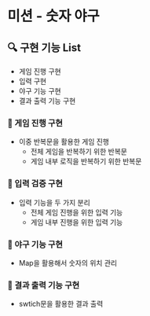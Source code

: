 # 미션 - 숫자 야구

## 🔍 구현 기능 List

- 게임 진행 구현
- 입력 구현
- 야구 기능 구현
- 결과 출력 기능 구현

### 🎯 게임 진행 구현

- 이중 반복문을 활용한 게임 진행
    - 전체 게임을 반복하기 위한 반복문
    - 게임 내부 로직을 반복하기 위한 반복문

### 🎯 입력 검증 구현

- 입력 기능을 두 가지 분리
    - 전체 게임 진행을 위한 입력 기능
    - 게임 내부 진행을 위한 입력 기능

### 🎯 야구 기능 구현

- Map을 활용해서 숫자의 위치 관리

### 🎯 결과 출력 기능 구현

- swtich문을 활용한 결과 출력
